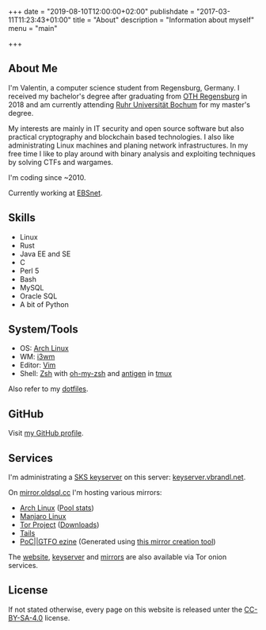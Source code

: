 +++
date = "2019-08-10T12:00:00+02:00"
publishdate = "2017-03-11T11:23:43+01:00"
title = "About"
description = "Information about myself"
menu = "main"

+++

## About Me

I'm Valentin, a computer science student from Regensburg, Germany.  I received
my bachelor's degree after graduating from [OTH Regensburg][1] in 2018 and am
currently attending [Ruhr Universität Bochum][26] for my master's degree.

My interests are mainly in IT security and open source software but also
practical cryptography and blockchain based technologies.  I also like
administrating Linux machines and planing network infrastructures.  In my free
time I like to play around with binary analysis and exploiting techniques by
solving CTFs and wargames.

I'm coding since ~2010.

Currently working at [EBSnet][2].

## Skills

 * Linux
 * Rust
 * Java EE and SE
 * C
 * Perl 5
 * Bash
 * MySQL
 * Oracle SQL
 * A bit of Python

## System/Tools

 * OS: [Arch Linux][3]
 * WM: [i3wm][4]
 * Editor: [Vim][5]
 * Shell: [Zsh][6] with [oh-my-zsh][7] and [antigen][8] in [tmux][9]

Also refer to my [dotfiles][10].

## GitHub

Visit [my GitHub profile][11].

## Services

I'm administrating a [SKS keyserver][13] on this server:
[keyserver.vbrandl.net][14].

On [mirror.oldsql.cc][17] I'm hosting various mirrors:

 * [Arch Linux][18] ([Pool stats][19])
 * [Manjaro Linux][27]
 * [Tor Project][20] ([Downloads][21])
 * [Tails][22]
 * [PoC||GTFO ezine][23] (Generated using [this mirror creation tool][24])

The [website][15], [keyserver][16] and [mirrors][25] are also available via Tor
onion services.

## License

If not stated otherwise, every page on this website is released unter the
[CC-BY-SA-4.0][12] license.

[1]: https://www.oth-regensburg.de/
[2]: http://ebsnet.de/
[3]: https://archlinux.org
[4]: https://i3wm.org/
[5]: http://www.vim.org
[6]: https://www.zsh.org/
[7]: https://github.com/robbyrussell/oh-my-zsh
[8]: http://antigen.sharats.me/
[9]: https://tmux.github.io/
[10]: https://github.com/vbrandl/dotfiles
[11]: https://github.com/vbrandl
[12]: https://github.com/vbrandl/vbrandl.net/blob/master/LICENSE
[13]: https://sks-keyservers.net/
[14]: https://keyserver.vbrandl.net/
[15]: http://womux7pjybmp6i5q.onion/
[16]: http://yevybz7bh2ge5pct.onion/
[17]: https://mirror.oldsql.cc/
[18]: https://mirror.oldsql.cc/archlinux/
[19]: https://www.archlinux.org/mirrors/vbrandl.net/
[20]: https://mirror.oldsql.cc/tor/
[21]: https://mirror.oldsql.cc/tor/dist/
[22]: https://mirror.oldsql.cc/tails/
[23]: https://mirror.oldsql.cc/pocorgtfo/
[24]: https://github.com/vbrandl/pocorgtfo-mirror/
[25]: http://oldsqlid5444gjnhxeio2esjnatksjrfcyhec2dbqa3ur3hazlsj4xqd.onion/
[26]: https://www.ruhr-uni-bochum.de/
[27]: https://mirror.oldsql.cc/manjaro/

